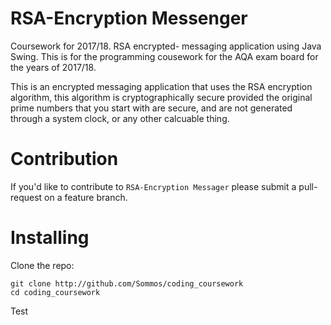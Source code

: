 # RSA-Encryption Messenger

Coursework for 2017/18. RSA encrypted- messaging application using Java Swing.
This is for the programming cousework for the AQA exam board for the years of 2017/18.

This is an encrypted messaging application that uses the RSA encryption algorithm, this algorithm is cryptographically secure provided the original prime numbers that you start with are secure, and are not generated through a system clock, or any other calcuable thing.

# Contribution

If you'd like to contribute to `RSA-Encryption Messager` please submit a pull-request on a
feature branch.

# Installing

Clone the repo:

    git clone http://github.com/Sommos/coding_coursework
    cd coding_coursework

Test
